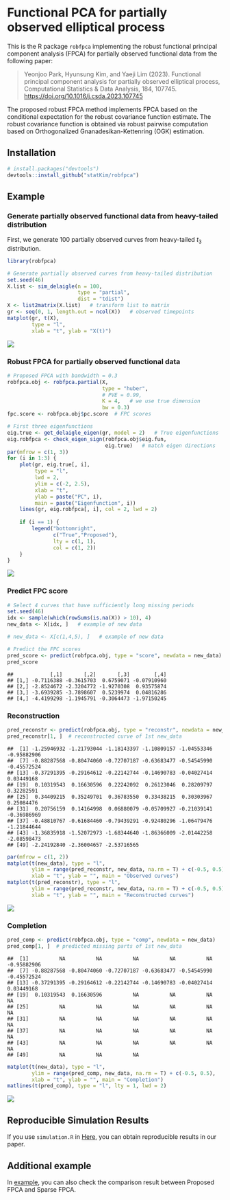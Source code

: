 
# Functional PCA for partially observed elliptical process

This is the R package `robfpca` implementing the robust functional
principal component analysis (FPCA) for partially observed functional
data from the following paper:

> Yeonjoo Park, Hyunsung Kim, and Yaeji Lim (2023). Functional principal
> component analysis for partially observed elliptical process,
> Computational Statistics & Data Analysis, 184, 107745.
> <https://doi.org/10.1016/j.csda.2023.107745>

The proposed robust FPCA method implements FPCA based on the conditional
expectation for the robust covariance function estimate. The robust
covariance function is obtained via robust pairwise computation based on
Orthogonalized Gnanadesikan-Kettenring (OGK) estimation.

## Installation

``` r
# install.packages("devtools")
devtools::install_github("statKim/robfpca")
```

## Example

### Generate partially observed functional data from heavy-tailed distribution

First, we generate 100 partially observed curves from heavy-tailed $t_3$
distribution.

``` r
library(robfpca)

# Generate partially observed curves from heavy-tailed distribution
set.seed(46)
X.list <- sim_delaigle(n = 100,
                       type = "partial",
                       dist = "tdist")
X <- list2matrix(X.list)   # transform list to matrix
gr <- seq(0, 1, length.out = ncol(X))   # observed timepoints
matplot(gr, t(X), 
        type = "l",
        xlab = "t", ylab = "X(t)")
```

![](README_files/figure-gfm/unnamed-chunk-1-1.png)<!-- -->

### Robust FPCA for partially observed functional data

``` r
# Proposed FPCA with bandwidth = 0.3
robfpca.obj <- robfpca.partial(X,
                               type = "huber",
                               # PVE = 0.99,
                               K = 4,   # we use true dimension
                               bw = 0.3)
fpc.score <- robfpca.obj$pc.score  # FPC scores
```

``` r
# First three eigenfunctions
eig.true <- get_delaigle_eigen(gr, model = 2)   # True eigenfunctions
eig.robfpca <- check_eigen_sign(robfpca.obj$eig.fun, 
                                eig.true)   # match eigen directions
par(mfrow = c(1, 3))
for (i in 1:3) {
    plot(gr, eig.true[, i],
         type = "l",
         lwd = 2,
         ylim = c(-2, 2.5),
         xlab = "t", 
         ylab = paste("PC", i),
         main = paste("Eigenfunction", i))
    lines(gr, eig.robfpca[, i], col = 2, lwd = 2)
    
    if (i == 1) {
        legend("bottomright", 
               c("True","Proposed"),
               lty = c(1, 1),
               col = c(1, 2))
    }
}
```

![](README_files/figure-gfm/unnamed-chunk-3-1.png)<!-- -->

### Predict FPC score

``` r
# Select 4 curves that have sufficiently long missing periods
set.seed(46)
idx <- sample(which(rowSums(is.na(X)) > 10), 4)
new_data <- X[idx, ]   # example of new data

# new_data <- X[c(1,4,5), ]   # example of new data

# Predict the FPC scores
pred_score <- predict(robfpca.obj, type = "score", newdata = new_data)
pred_score
```

    ##            [,1]       [,2]       [,3]        [,4]
    ## [1,] -0.7116388 -0.3615703  0.6759071 -0.07910960
    ## [2,] -2.8524672 -2.3204772 -1.9270308  0.93575874
    ## [3,] -3.6939285 -3.7898607  0.5239974  0.04816286
    ## [4,] -4.4199298 -1.1945791 -0.3064473 -1.97150245

### Reconstruction

``` r
pred_reconstr <- predict(robfpca.obj, type = "reconstr", newdata = new_data)
pred_reconstr[1, ]  # reconstructed curve of 1st new_data
```

    ##  [1] -1.25946932 -1.21793044 -1.18143397 -1.10809157 -1.04553346 -0.95882906
    ##  [7] -0.88287568 -0.80474060 -0.72707187 -0.63683477 -0.54545990 -0.45572524
    ## [13] -0.37291395 -0.29164612 -0.22142744 -0.14690783 -0.04027414  0.03449168
    ## [19]  0.10319543  0.16630596  0.22242092  0.26123046  0.28209797  0.32282591
    ## [25]  0.34409215  0.35249701  0.36783550  0.33438215  0.30303967  0.25084476
    ## [31]  0.20756159  0.14164998  0.06880079 -0.05709927 -0.21039141 -0.36986969
    ## [37] -0.48810767 -0.61684460 -0.79439291 -0.92480296 -1.06479476 -1.21844644
    ## [43] -1.36835918 -1.52072973 -1.68344640 -1.86366009 -2.01442258 -2.08598473
    ## [49] -2.24192840 -2.36004657 -2.53716565

``` r
par(mfrow = c(1, 2))
matplot(t(new_data), type = "l",
        ylim = range(pred_reconstr, new_data, na.rm = T) + c(-0.5, 0.5),
        xlab = "t", ylab = "", main = "Observed curves")
matplot(t(pred_reconstr), type = "l",
        ylim = range(pred_reconstr, new_data, na.rm = T) + c(-0.5, 0.5),
        xlab = "t", ylab = "", main = "Reconstructed curves")
```

![](README_files/figure-gfm/unnamed-chunk-5-1.png)<!-- -->

### Completion

``` r
pred_comp <- predict(robfpca.obj, type = "comp", newdata = new_data)
pred_comp[1, ]  # predicted missing parts of 1st new_data
```

    ##  [1]          NA          NA          NA          NA          NA -0.95882906
    ##  [7] -0.88287568 -0.80474060 -0.72707187 -0.63683477 -0.54545990 -0.45572524
    ## [13] -0.37291395 -0.29164612 -0.22142744 -0.14690783 -0.04027414  0.03449168
    ## [19]  0.10319543  0.16630596          NA          NA          NA          NA
    ## [25]          NA          NA          NA          NA          NA          NA
    ## [31]          NA          NA          NA          NA          NA          NA
    ## [37]          NA          NA          NA          NA          NA          NA
    ## [43]          NA          NA          NA          NA          NA          NA
    ## [49]          NA          NA          NA

``` r
matplot(t(new_data), type = "l",
        ylim = range(pred_comp, new_data, na.rm = T) + c(-0.5, 0.5),
        xlab = "t", ylab = "", main = "Completion")
matlines(t(pred_comp), type = "l", lty = 1, lwd = 2)
```

![](README_files/figure-gfm/unnamed-chunk-6-1.png)<!-- -->

## Reproducible Simulation Results

If you use `simulation.R` in
[Here](https://github.com/statKim/fpca-partial-obs-ellipt-proc), you can
obtain reproducible results in our paper.

## Additional example

In
[example](https://nbviewer.org/github/statKim/robfpca/blob/main/vignettes/example.html),
you can also check the comparison result between Proposed FPCA and
Sparse FPCA.
